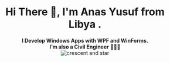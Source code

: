 <h1 align="center"> Hi There 👋, I'm Anas Yusuf from Libya .</h1>
<p align="center">
  <b>I Develop Windows Apps with WPF and WinForms.</b>
  <br>
  <b>I’m also a Civil Engineer</b> 👷🏻‍♀️
  <br>
  <img src="https://freesvg.org/storage/img/thumb/1476842879.png" alt="crescent and star">
  <br>
  <b></b>
</p>
